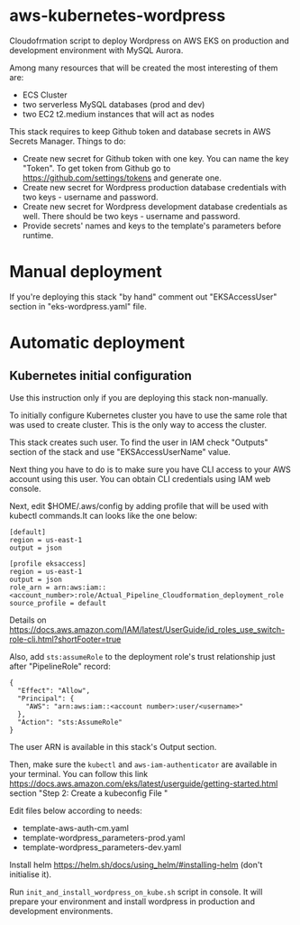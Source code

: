 # aws-kubernetes-wordpress
Cloudofrmation script to deploy Wordpress on AWS EKS on production and
development environment with MySQL Aurora.

Among many resources that will be created the most interesting of them are:
- ECS Cluster
- two serverless MySQL databases (prod and dev)
- two EC2 t2.medium instances that will act as nodes

This stack requires to keep Github token and database secrets in AWS Secrets
Manager. Things to do:
- Create new secret for Github token with one key. You can name the key "Token".
To get token from Github go to https://github.com/settings/tokens and generate
one.
- Create new secret for Wordpress production database credentials with two
keys - username and password.
- Create new secret for Wordpress development database credentials as well.
There should be two keys - username and password.
- Provide secrets' names and keys to the template's parameters before runtime.

# Manual deployment
If you're deploying this stack "by hand" comment out "EKSAccessUser" section in
"eks-wordpress.yaml" file.

# Automatic deployment

## Kubernetes initial configuration
Use this instruction only if you are deploying this stack non-manually.

To initially configure Kubernetes cluster you have to use the same role that
was used to create cluster. This is the only way to access the cluster.

This stack creates such user. To find the user in IAM check "Outputs" section of the
stack and use "EKSAccessUserName" value.

Next thing you have to do is to make sure you have CLI access to your AWS
account using this user. You can obtain CLI credentials using IAM web console.

Next, edit $HOME/.aws/config by adding profile that will be used with kubectl
commands.It can looks like the one below:

```
[default]
region = us-east-1
output = json

[profile eksaccess]
region = us-east-1
output = json
role_arn = arn:aws:iam::<account_number>:role/Actual_Pipeline_Cloudformation_deployment_role
source_profile = default
```

Details on https://docs.aws.amazon.com/IAM/latest/UserGuide/id_roles_use_switch-role-cli.html?shortFooter=true

Also, add `sts:assumeRole` to the deployment role's trust relationship just after
"PipelineRole" record:
```
{
  "Effect": "Allow",
  "Principal": {
    "AWS": "arn:aws:iam::<account number>:user/<username>"
  },
  "Action": "sts:AssumeRole"
}
```
The user ARN is available in this stack's Output section.

Then, make sure the `kubectl` and `aws-iam-authenticator` are available in your
terminal. You can follow this link
https://docs.aws.amazon.com/eks/latest/userguide/getting-started.html section
"Step 2: Create a kubeconfig File "

Edit files below according to needs:
- template-aws-auth-cm.yaml
- template-wordpress_parameters-prod.yaml
- template-wordpress_parameters-dev.yaml

Install helm https://helm.sh/docs/using_helm/#installing-helm (don't initialise
it).

Run `init_and_install_wordpress_on_kube.sh` script in console. It will prepare
your environment and install wordpress in production and development
environments.
